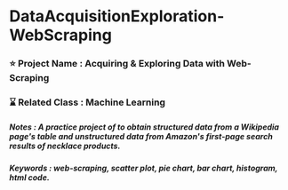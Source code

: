 # DataAcquisitionExploration-WebScraping

### ⭐ Project Name : Acquiring & Exploring Data with Web-Scraping
### ⌛ Related Class : Machine Learning
##### Notes : A practice project of to obtain structured data from a Wikipedia page's table and unstructured data from Amazon's first-page search results of necklace products.
##### Keywords : web-scraping, scatter plot, pie chart, bar chart, histogram, html code.
